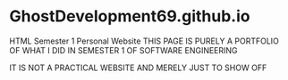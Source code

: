 # GhostDevelopment69.github.io
HTML Semester 1 Personal Website
THIS PAGE IS PURELY A PORTFOLIO OF WHAT I DID IN SEMESTER 1 OF SOFTWARE ENGINEERING

IT IS NOT A PRACTICAL WEBSITE AND MERELY JUST TO SHOW OFF

